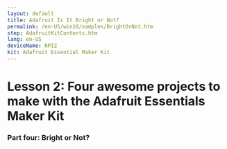 ```yaml
---
layout: default
title: Adafruit Is It Bright or Not?
permalink: /en-US/win10/samples/BrightOrNot.htm
step: AdafruitKitContents.htm
lang: en-US
deviceName: RPI2
kit: Adafruit Essential Maker Kit
---
```

<h1 class="maker-kit"> Lesson 2: Four awesome projects to make with the Adafruit Essentials Maker Kit</h1>
<h3 class="maker-kit"> Part four: Bright or Not?</h3>


<a href="https://www.hackster.io/windowsiot/bright-or-not"></a>


